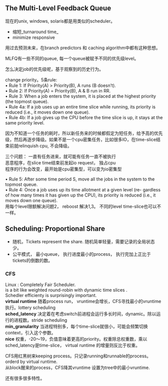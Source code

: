 ## The Multi-Level Feedback Queue

现在的unix, windows, solaris都是用类似的scheduler。

- 缩短_turnaround time_ 
- minimize responsive

用过去预测未来，在branch predictors 和 caching algorithm中都有这种思想。

MLFQ有一些不同的queue, 每一个queue被赋予不同的优先级level。

怎么决定job的优先级呢，基于观察到的历史行为。

change priority。5条rule:  
• Rule 1: If Priority(A) > Priority(B), A runs (B doesn’t).  
• Rule 2: If Priority(A) = Priority(B), A & B run in RR.  
• Rule 3: When a job enters the system, it is placed at the highest priority (the topmost queue).  
• Rule 4a: If a job uses up an entire time slice while running, its priority is reduced (i.e., it moves down one queue).  
• Rule 4b: If a job gives up the CPU before the time slice is up, it stays at the same priority level.  


因为不知道一个任务的耗时，所以新任务来的时候都假定为短任务，给予高的优先级，然后再逐步降级。如果不是一个cpu密集任务，比如很多IO，在time-slice结束前就relinquish cpu, 不会降级。

三个问题： 
 	一直有任务进来，就可能有任务一直不被执行  
	恶意程序，在slice time结束前发起io request， 独占cpu  
	程序的行为会改变，最开始是cpu密集型，可以变为io密集型

• Rule 5: After some time period S, move all the jobs in the system to the topmost queue.  
• Rule 4: Once a job uses up its time allotment at a given level (re- gardless of how many times it has given up the CPU), its priority is reduced (i.e., it moves down one queue).   
用每个level限额解决问题2， reboost 解决1,3。
不同的level time-slice也可以不一样。

## Scheduling: Proportional Share
- 随机，Tickets represent the share. 随机简单轻量，需要记录的全局状态少。
- 公平模式， 最小queue， 执行进度最小的process， 执行完加上正比于tickets的倒数的数。 

### CFS
Linux : Completely Fair Scheduler.   
is a bit like weighted round-robin with dynamic time slices .  
Schedler efficienty is surprisingly important.  
**virtual runtime** 随着process run， vruntime会增长，CFS寻找最小的vruntime执行。lottery scheduling      
**sched_latency** 决定着在考虑switch前进程会运行多长时间，dynamic。除以运行的进程数。stride scheduling    
**min_granularity** 当进程特别多，每个time-slice就很小，可能会频繁切换context，引入这个参数。  
**nice** 权重，-20～19，负值意味着更高的priority。权重除总权重数，乘以sched_latency是time-slice， virtual runtime 的增量则反比于权重。

CFS用红黑树来keeping process。只记录running和runnable的process。orderd by virtual runtime.  
从block醒来的process，CFS降其vruntime 设置为tree中的最小vruntime.

还有很多很多特性。